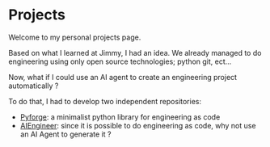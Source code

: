 # Projects

Welcome to my personal projects page.

Based on what I learned at Jimmy, I had an idea. We already managed to do engineering using only open source technologies; python git, ect...

Now, what if I could use an AI agent to create an engineering project automatically ?

To do that, I had to develop two independent repositories:

- [Pyforge](https://github.com/charles-azam/aiengineer): a minimalist python library for engineering as code
- [AIEngineer](ttps://github.com/charles-azam/aiengineer): since it is possible to do engineering as code, why not use an AI Agent to generate it ?